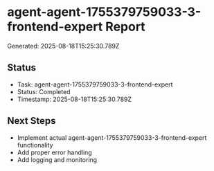 # agent-agent-1755379759033-3-frontend-expert Report

Generated: 2025-08-18T15:25:30.789Z

## Status
- Task: agent-agent-1755379759033-3-frontend-expert
- Status: Completed
- Timestamp: 2025-08-18T15:25:30.789Z

## Next Steps
- Implement actual agent-agent-1755379759033-3-frontend-expert functionality
- Add proper error handling
- Add logging and monitoring
